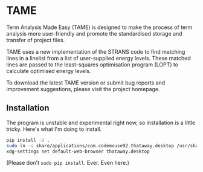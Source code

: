 # TAME

Term Analysis Made Easy (TAME) is designed to make the process of term analysis more user-friendly and promote the standardised storage and transfer of project files.
        
TAME uses a new implementation of the STRANS code to find matching lines in a linelist from a list of user-supplied energy levels. These matched lines are passed to the least-squares optimisation program (LOPT) to calculate optimised energy levels.
        
To download the latest TAME version or submit bug reports and improvement suggestions, please visit the project homepage. 

## Installation

The program is unstable and experimental right now, so installation is a
little tricky. Here's what I'm doing to install.

```bash
pip install -U .
sudo ln -s share/applications/com.codemouse92.thataway.desktop /usr/share/applications/
xdg-settings set default-web-browser thataway.desktop
```

(Please don't `sudo pip install`. Ever. Even here.)


